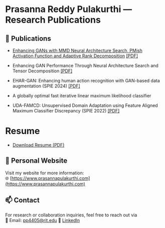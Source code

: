 # Prasanna Reddy Pulakurthi — Research Publications


## 📄 Publications
- [Enhancing GANs with MMD Neural Architecture Search, PMish Activation Function and Adaptive Rank Decomposition](https://ieeexplore.ieee.org/document/10732016) [[PDF]](https://ieeexplore.ieee.org/stamp/stamp.jsp?tp=&arnumber=10732016)

- Enhancing GAN Performance Through Neural Architecture Search and Tensor Decomposition [[PDF]](https://prasannapulakurthi.github.io/papers/PDFs/2024_ICASSP_GANs-Tensor-Decomposition.pdf)

- EHAR-GAN: Enhancing human action recognition with GAN-based data
augmentation (SPIE 2024) [[PDF]](https://prasannapulakurthi.github.io/papers/PDFs/2024_SPIE_EHAR-GAN.pdf)

- A globally optimal fast iterative linear maximum likelihood classifier

- UDA-FAMCD: Unsupervised Domain Adaptation using Feature Aligned
Maximum Classifier Discrepancy (SPIE 2022) [[PDF]](https://prasannapulakurthi.github.io/papers/PDFs/2022_SPIE_UDA-FAMCD.pdf)


# Resume
- [Download Resume (PDF)](https://prasannapulakurthi.github.io/papers/resume/prasanna-reddy-pulakurthi-resume.pdf)


## 🔗 Personal Website

Visit my website for more information:  
🌐 [https://www.prasannapulakurthi.com](https://www.prasannapulakurthi.com)


## 📫 Contact

For research or collaboration inquiries, feel free to reach out via  
📧 Email: pp4405@rit.edu
🔗 [LinkedIn](https://www.linkedin.com/in/prasannapulakurthi/)
